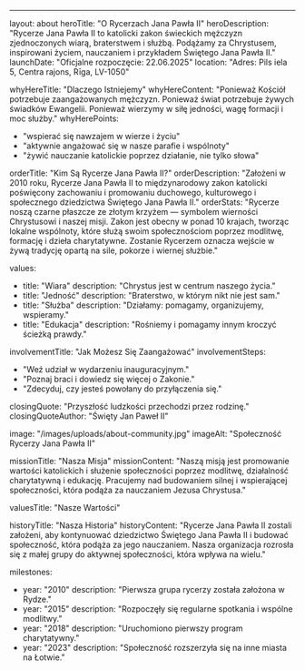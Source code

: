 ---
layout: about
heroTitle: "O Rycerzach Jana Pawła II"
heroDescription: "Rycerze Jana Pawła II to katolicki zakon świeckich mężczyzn zjednoczonych wiarą, braterstwem i służbą. Podążamy za Chrystusem, inspirowani życiem, nauczaniem i przykładem Świętego Jana Pawła II."
launchDate: "Oficjalne rozpoczęcie: 22.06.2025"
location: "Adres: Pils iela 5, Centra rajons, Rīga, LV-1050"

whyHereTitle: "Dlaczego Istniejemy"
whyHereContent: "Ponieważ Kościół potrzebuje zaangażowanych mężczyzn. Ponieważ świat potrzebuje żywych świadków Ewangelii. Ponieważ wierzymy w siłę jedności, wagę formacji i moc służby."
whyHerePoints:
  - "wspierać się nawzajem w wierze i życiu"
  - "aktywnie angażować się w nasze parafie i wspólnoty"
  - "żywić nauczanie katolickie poprzez działanie, nie tylko słowa"

orderTitle: "Kim Są Rycerze Jana Pawła II?"
orderDescription: "Założeni w 2010 roku, Rycerze Jana Pawła II to międzynarodowy zakon katolicki poświęcony zachowaniu i promowaniu duchowego, kulturowego i społecznego dziedzictwa Świętego Jana Pawła II."
orderStats: "Rycerze noszą czarne płaszcze ze złotym krzyżem — symbolem wierności Chrystusowi i naszej misji. Zakon jest obecny w ponad 10 krajach, tworząc lokalne wspólnoty, które służą swoim społecznościom poprzez modlitwę, formację i dzieła charytatywne. Zostanie Rycerzem oznacza wejście w żywą tradycję opartą na sile, pokorze i wiernej służbie."

values:
  - title: "Wiara"
    description: "Chrystus jest w centrum naszego życia."
  - title: "Jedność"
    description: "Braterstwo, w którym nikt nie jest sam."
  - title: "Służba"
    description: "Działamy: pomagamy, organizujemy, wspieramy."
  - title: "Edukacja"
    description: "Rośniemy i pomagamy innym kroczyć ścieżką prawdy."

involvementTitle: "Jak Możesz Się Zaangażować"
involvementSteps:
  - "Weź udział w wydarzeniu inauguracyjnym."
  - "Poznaj braci i dowiedz się więcej o Zakonie."
  - "Zdecyduj, czy jesteś powołany do przyłączenia się."

closingQuote: "Przyszłość ludzkości przechodzi przez rodzinę."
closingQuoteAuthor: "Święty Jan Paweł II"

image: "/images/uploads/about-community.jpg"
imageAlt: "Społeczność Rycerzy Jana Pawła II"

missionTitle: "Nasza Misja"
missionContent: "Naszą misją jest promowanie wartości katolickich i służenie społeczności poprzez modlitwę, działalność charytatywną i edukację. Pracujemy nad budowaniem silnej i wspierającej społeczności, która podąża za nauczaniem Jezusa Chrystusa."

valuesTitle: "Nasze Wartości"

historyTitle: "Nasza Historia"
historyContent: "Rycerze Jana Pawła II zostali założeni, aby kontynuować dziedzictwo Świętego Jana Pawła II i budować społeczność, która podąża za jego nauczaniem. Nasza organizacja rozrosła się z małej grupy do aktywnej społeczności, która wpływa na wielu."

milestones:
  - year: "2010"
    description: "Pierwsza grupa rycerzy została założona w Rydze."
  - year: "2015"
    description: "Rozpoczęły się regularne spotkania i wspólne modlitwy."
  - year: "2018"
    description: "Uruchomiono pierwszy program charytatywny."
  - year: "2023"
    description: "Społeczność rozszerzyła się na inne miasta na Łotwie." 